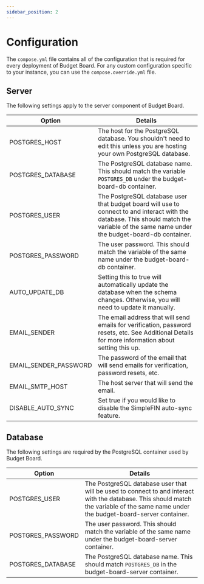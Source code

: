 ```yaml
---
sidebar_position: 2
---
```


# Configuration

The `compose.yml` file contains all of the configuration that is required for every deployment of Budget Board. For any custom configuration specific to your instance, you can use the `compose.override.yml` file.

## Server

The following settings apply to the server component of Budget Board.

| Option                | Details                                                                                                                                                                                    |
| --------------------- | ------------------------------------------------------------------------------------------------------------------------------------------------------------------------------------------ |
| POSTGRES_HOST         | The host for the PostgreSQL database. You shouldn't need to edit this unless you are hosting your own PostgreSQL database.                                                                 |
| POSTGRES_DATABASE     | The PostgreSQL database name. This should match the variable `POSTGRES_DB` under the budget-board-db container.                                                                            |
| POSTGRES_USER         | The PostgreSQL database user that budget board will use to connect to and interact with the database. This should match the variable of the same name under the budget-board-db container. |
| POSTGRES_PASSWORD     | The user password. This should match the variable of the same name under the budget-board-db container.                                                                                    |
| AUTO_UPDATE_DB        | Setting this to true will automatically update the database when the schema changes. Otherwise, you will need to update it manually.                                                       |
| EMAIL_SENDER          | The email address that will send emails for verification, password resets, etc. See Additional Details for more information about setting this up.                                         |
| EMAIL_SENDER_PASSWORD | The password of the email that will send emails for verification, password resets, etc.                                                                                                    |
| EMAIL_SMTP_HOST       | The host server that will send the email.                                                                                                                                                  |
| DISABLE_AUTO_SYNC     | Set true if you would like to disable the SimpleFIN auto-sync feature.                                                                                                                     |

## Database

The following settings are required by the PostgreSQL container used by Budget Board.

| Option            | Details                                                                                                                                                                               |
| ----------------- | ------------------------------------------------------------------------------------------------------------------------------------------------------------------------------------- |
| POSTGRES_USER     | The PostgreSQL database user that will be used to connect to and interact with the database. This should match the variable of the same name under the budget-board-server container. |
| POSTGRES_PASSWORD | The user password. This should match the variable of the same name under the budget-board-server container.                                                                           |
| POSTGRES_DATABASE | The PostgreSQL database name. This should match `POSTGRES_DB` in the budget-board-server container.                                                                                   |
